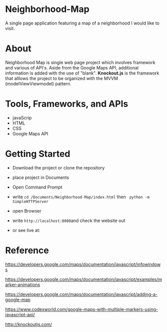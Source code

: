 # Neighborhood-Map
A single page application featuring a map of a neighborhood I would like to visit. 

# About
Neighborhood Map is single web page project which involves framework and various of API's. Aside from the Google Maps API, additional information is added with the use of "blank". __Knockout.js__ is the framework that alllows the project to be organized with the MVVM (modelViewViewmodel) pattern.

# Tools, Frameworks, and APIs

* javaScrip
* HTML
* CSS
* Google Maps API

# Getting Started 

* Download the project or clone the repository
* place project in Documents
* Open Command Prompt
* write `cd /Documents/Neighborhood-Map/index.html` then ` python -m SimpleHTTPServer`
* open Browser
* write `http://localhost:8000`and check the website out

* or see live at: 

# Reference

https://developers.google.com/maps/documentation/javascript/infowindows

https://developers.google.com/maps/documentation/javascript/examples/marker-animations

https://developers.google.com/maps/documentation/javascript/adding-a-google-map

https://www.codexworld.com/google-maps-with-multiple-markers-using-javascript-api/

http://knockoutjs.com/
